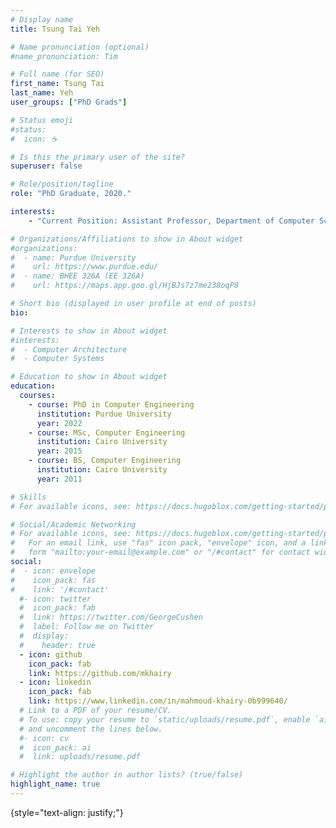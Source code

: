 ```yaml
---
# Display name
title: Tsung Tai Yeh

# Name pronunciation (optional)
#name_pronunciation: Tim

# Full name (for SEO)
first_name: Tsung Tai
last_name: Yeh
user_groups: ["PhD Grads"]

# Status emoji
#status:
#  icon: ☕️

# Is this the primary user of the site?
superuser: false

# Role/position/tagline
role: "PhD Graduate, 2020."

interests:
    - "Current Position: Assistant Professor, Department of Computer Science, National Chiao Tung University"

# Organizations/Affiliations to show in About widget
#organizations:
#  - name: Purdue University
#    url: https://www.purdue.edu/
#  - name: BHEE 326A (EE 326A)
#    url: https://maps.app.goo.gl/HjBJs7z7me238oqP8

# Short bio (displayed in user profile at end of posts)
bio: 

# Interests to show in About widget
#interests:
#  - Computer Architecture
#  - Computer Systems

# Education to show in About widget
education:
  courses:
    - course: PhD in Computer Engineering
      institution: Purdue University
      year: 2022
    - course: MSc, Computer Engineering
      institution: Cairo University
      year: 2015
    - course: BS, Computer Engineering
      institution: Cairo University
      year: 2011

# Skills
# For available icons, see: https://docs.hugoblox.com/getting-started/page-builder/#icons

# Social/Academic Networking
# For available icons, see: https://docs.hugoblox.com/getting-started/page-builder/#icons
#   For an email link, use "fas" icon pack, "envelope" icon, and a link in the
#   form "mailto:your-email@example.com" or "/#contact" for contact widget.
social:
#  - icon: envelope
#    icon_pack: fas
#    link: '/#contact'
  #- icon: twitter
  #  icon_pack: fab
  #  link: https://twitter.com/GeorgeCushen
  #  label: Follow me on Twitter
  #  display:
  #    header: true
  - icon: github
    icon_pack: fab
    link: https://github.com/mkhairy
  - icon: linkedin
    icon_pack: fab
    link: https://www.linkedin.com/in/mahmoud-khairy-0b999640/
  # Link to a PDF of your resume/CV.
  # To use: copy your resume to `static/uploads/resume.pdf`, enable `ai` icons in `params.yaml`,
  # and uncomment the lines below.
  #- icon: cv
  #  icon_pack: ai
  #  link: uploads/resume.pdf

# Highlight the author in author lists? (true/false)
highlight_name: true
---
```


{style="text-align: justify;"}
